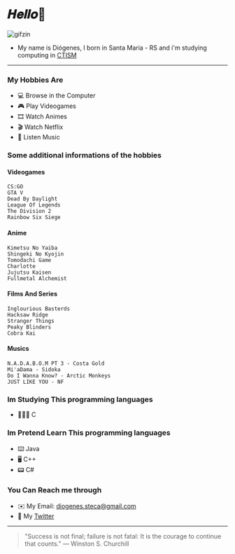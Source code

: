# 𝑯𝒆𝒍𝒍𝒐👋

![gifzin](https://i.imgur.com/2CGv2Tz.gif)


- My name is Diógenes, I born in Santa Maria - RS and i'm studying computing in [CTISM](https://www.ufsm.br/unidades-universitarias/ctism/) 
***

### My Hobbies Are
- 💻 Browse in the Computer
- 🎮 Play Videogames
- 🎞 Watch Animes
- 🎬 Watch Netflix
- 🎵 Listen Music

### Some additional informations of the hobbies
#### Videogames
~~~
CS:GO
GTA V
Dead By Daylight
League Of Legends
The Division 2
Rainbow Six Siege
~~~

#### Anime
~~~
Kimetsu No Yaiba
Shingeki No Kyojin
Tomodachi Game
Charlotte
Jujutsu Kaisen
Fullmetal Alchemist
~~~

#### Films And Series
~~~
Inglourious Basterds
Hacksaw Ridge
Stranger Things
Peaky Blinders
Cobra Kai
~~~

#### Musics
~~~
N.A.D.A.B.O.M PT 3 - Costa Gold
Mi'aDama - Sidoka
Do I Wanna Know? - Arctic Monkeys
JUST LIKE YOU - NF
~~~

### Im Studying This programming languages
- 👨🏻‍💻 C

### Im Pretend Learn This programming languages
- ⌨️ Java
- 🖥 C++
- 📟 C#

### You Can Reach me through
- ✉️ My Email: diogenes.steca@gmail.com
- 📱 My [Twitter](https://twitter.com/DiogenesPotrich)

***
> "Success is not final; failure is not fatal: It is the courage to continue that counts." — Winston S. Churchill











